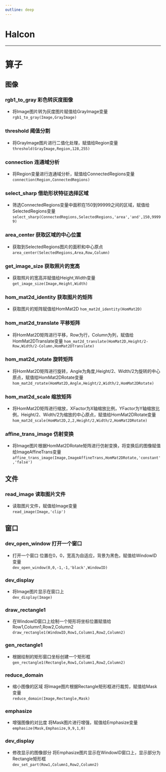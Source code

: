 ```yaml
---
outline: deep
---
```

# HaIcon
--- 
# 算子
## 图像
### rgb1_to_gray 彩色转灰度图像
*   将Image图片转为灰度图片赋值给GrayImage变量  
`rgb1_to_gray(Image,GrayImage)`
### threshold 阈值分割
*  将GrayImage图片进行二值化处理，赋值给Region变量  
`threshold(GrayImage,Region,128,255)`
### connection 连通域分析
*  将Region变量进行连通域分析，赋值给ConnectedRegions变量      
`connection(Region,ConnectedRegions)`
### select_sharp 借助形状特征选择区域
*   筛选ConnectedRegions变量中面积在150到99999之间的区域，赋值给SelectedRegions变量   
`select_sharp(ConnectedRegions,SelectedRegions,'area','and',150,99999)` 
### area_center 获取区域的中心位置
*  获取到SelectedRegions图片的面积和中心原点  
`area_center(SelectedRegions,Area,Row,Column)` 
### get_image_size 获取照片的宽高
* 获取照片的宽高并赋值给Height,Width变量
`get_image_size(Image,Height,Width)`
### hom_mat2d_identity 获取图片的矩阵
* 获取图片的矩阵赋值给HomMat2D
`hom_mat2d_identity(HomMat2D)`
### hom_mat2d_translate 平移矩阵
*  将HomMat2D矩阵进行平移，Row为行，Column为列，赋值给HomMat2DTranslate变量
`hom_mat2d_translate(HomMat2D,Height/2-Row,Width/2-Column,HomMat2DTranslate)`
### hom_mat2d_rotate 旋转矩阵
*  将HomMat2D矩阵进行旋转，Angle为角度,Height/2、Width/2为旋转的中心原点，赋值给HomMat2DRotate变量
`hom_mat2d_rotate(HomMat2D,Angle,Height/2,Width/2,HomMat2DRotate)`
### hom_mat2d_scale 缩放矩阵
*  将HomMat2D矩阵进行缩放，XFactor为X轴缩放比例，YFactor为Y轴缩放比例，Height/2、Width/2为缩放的中心原点，赋值给HomMat2DRotate变量
`hom_mat2d_scale(HomMat2D,2,2,Height/2,Width/2,HomMat2DRotate)`
### affine_trans_image  仿射变换
*  将Image图片根据HomMat2DRotate矩阵进行仿射变换，将变换后的图像赋值给ImageAffineTrans变量
`affine_trans_image(Image,ImageAffineTrans,HomMat2DRotate,'constant','false')`


## 文件
### read_image 读取图片文件
* 读取图片文件，赋值给Image变量  
`read_image(Image,'clip')`

## 窗口
### dev_open_window 打开一个窗口
* 打开一个窗口  位置在0，0，宽高为自适应，背景为黑色，赋值给WindowID变量  
```dev_open_window(0,0,-1,-1,'black',WindowID)```
### dev_display
* 将Image图片显示在窗口上  
`dev_display(Image)`
### draw_rectangle1
* 在WindowID窗口上绘制一个矩形将坐标位置赋值给Row1,Column1,Row2,Column2  
`draw_rectangle1(WindowID,Row1,Column1,Row2,Column2)`
### gen_rectangle1
* 根据绘制的矩形窗口坐标创建一个矩形框  
`gen_rectangle1(Rectangle,Row1,Column1,Row2,Column2)`
### reduce_domain
* 缩小图像的区域 将Image图片根据Rectangle矩形框进行裁剪，赋值给Mask变量  
`reduce_domain(Image,Rectangle,Mask)`
### emphasize
* 增强图像的对比度 将Mask图片进行增强，赋值给Emphasize变量  
`emphasize(Mask,Emphasize,9,9,1,0)`
### dev_display
* 修改显示的图像部分  将Emphasize图片显示在WindowID窗口上，显示部分为Rectangle矩形框  
`dev_set_part(Row1,Column1,Row2,Column2)`
